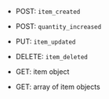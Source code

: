 - POST: `item_created`
- POST: `quantity_increased`
- PUT: `item_updated`
- DELETE: `item_deleted`


- GET: item object
- GET: array of item objects